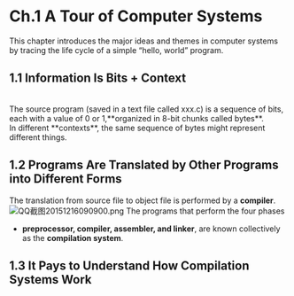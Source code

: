 # Ch.1 A Tour of Computer Systems
This chapter introduces the major
ideas and themes in computer systems by tracing the life cycle of a simple
“hello, world” program.
## 1.1 Information Is Bits + Context
<br>
The source program (saved in a text file called xxx.c) is a sequence of bits, each with a value of 0 or 1,**organized in 8-bit chunks called bytes**.<br>
In different **contexts**, the same sequence of bytes
might represent different things.

## 1.2  Programs Are Translated by Other Programs into Different Forms
 The translation from source file to object file is performed by a **compiler**.<br>
![QQ截图20151216090900.png](https://ooo.0o0.ooo/2015/12/15/5670b9cdac7f3.png)
The programs that perform the four phases
- **preprocessor, compiler, assembler, and linker**, are known collectively as the
**compilation system**.

## 1.3 It Pays to Understand How Compilation Systems Work


